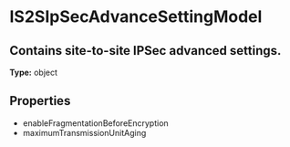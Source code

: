 # IS2SIpSecAdvanceSettingModel

## Contains site-to-site IPSec advanced settings.

**Type:** object

## Properties
* enableFragmentationBeforeEncryption
* maximumTransmissionUnitAging
